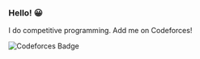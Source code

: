 ### Hello! 😀

I do competitive programming. Add me on Codeforces!
  
![Codeforces Badge](https://run.kaist.ac.kr/badges/codeforces/tzak.svg)

